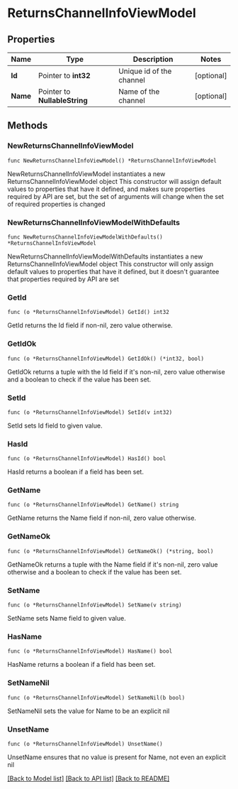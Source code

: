 # ReturnsChannelInfoViewModel

## Properties

Name | Type | Description | Notes
------------ | ------------- | ------------- | -------------
**Id** | Pointer to **int32** | Unique id of the channel | [optional] 
**Name** | Pointer to **NullableString** | Name of the channel | [optional] 

## Methods

### NewReturnsChannelInfoViewModel

`func NewReturnsChannelInfoViewModel() *ReturnsChannelInfoViewModel`

NewReturnsChannelInfoViewModel instantiates a new ReturnsChannelInfoViewModel object
This constructor will assign default values to properties that have it defined,
and makes sure properties required by API are set, but the set of arguments
will change when the set of required properties is changed

### NewReturnsChannelInfoViewModelWithDefaults

`func NewReturnsChannelInfoViewModelWithDefaults() *ReturnsChannelInfoViewModel`

NewReturnsChannelInfoViewModelWithDefaults instantiates a new ReturnsChannelInfoViewModel object
This constructor will only assign default values to properties that have it defined,
but it doesn't guarantee that properties required by API are set

### GetId

`func (o *ReturnsChannelInfoViewModel) GetId() int32`

GetId returns the Id field if non-nil, zero value otherwise.

### GetIdOk

`func (o *ReturnsChannelInfoViewModel) GetIdOk() (*int32, bool)`

GetIdOk returns a tuple with the Id field if it's non-nil, zero value otherwise
and a boolean to check if the value has been set.

### SetId

`func (o *ReturnsChannelInfoViewModel) SetId(v int32)`

SetId sets Id field to given value.

### HasId

`func (o *ReturnsChannelInfoViewModel) HasId() bool`

HasId returns a boolean if a field has been set.

### GetName

`func (o *ReturnsChannelInfoViewModel) GetName() string`

GetName returns the Name field if non-nil, zero value otherwise.

### GetNameOk

`func (o *ReturnsChannelInfoViewModel) GetNameOk() (*string, bool)`

GetNameOk returns a tuple with the Name field if it's non-nil, zero value otherwise
and a boolean to check if the value has been set.

### SetName

`func (o *ReturnsChannelInfoViewModel) SetName(v string)`

SetName sets Name field to given value.

### HasName

`func (o *ReturnsChannelInfoViewModel) HasName() bool`

HasName returns a boolean if a field has been set.

### SetNameNil

`func (o *ReturnsChannelInfoViewModel) SetNameNil(b bool)`

 SetNameNil sets the value for Name to be an explicit nil

### UnsetName
`func (o *ReturnsChannelInfoViewModel) UnsetName()`

UnsetName ensures that no value is present for Name, not even an explicit nil

[[Back to Model list]](../README.md#documentation-for-models) [[Back to API list]](../README.md#documentation-for-api-endpoints) [[Back to README]](../README.md)


